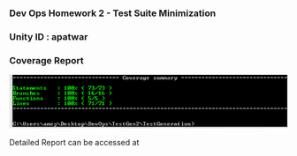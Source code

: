 ### Dev Ops Homework 2 - Test Suite Minimization

### Unity ID : apatwar

### Coverage Report

![ScreenShot](CoverageReport.png)

Detailed Report can be accessed at <a href =" https://github.com/ameyp1992/Homework2DevOps/blob/master/coverage/lcov-report/index.html" > </a>


